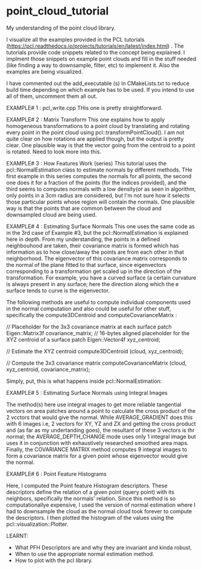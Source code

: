 # point_cloud_tutorial
My understanding of the point cloud library. 

I visualize all the examples provided in the PCL tutorials (https://pcl.readthedocs.io/projects/tutorials/en/latest/index.html) . The tutorials provide code snippets related to the concept being explained. I implment those snippets on example point clouds and fill in the stuff needed (like finding a way to downsample, filter, etc) to implement it. Also the examples are being visualized. 

I have commented out the add_executable (s) in CMakeLists.txt to reduce build time depending on which example has to be used. If you intend to use all of them, uncomment them all out. 

EXAMPLE# 1 : pcl_write.cpp 
  THis one is pretty straightforward. 
  
EXAMPLE# 2 : Matrix Transform
  This one explains how to apply homogeneous transformations to a point cloud by translating and rotating every point in the point cloud using pcl::transformPointCloud(). I am not quite clear on how rotations are applied though, but the output is pretty clear. One plausible way is that the vector going from the centroid to a point is rotated. Need to look more into this. 
  
EXAMPLE# 3 : How Features Work (series)
  This tutorial uses the pcl::NormalEstimation class to estimate normals by different methods. THe first example in this series computes the normals for all points, the second one does it for a fraction of the points (for the indices provided), and the third seems to computes normals with a low density(or as seen in algorithm, only points in a 3cm radius are considered, but I'm not sure how it selects those particular points whose region will contain the normals. One plausible way is that the points that are common between the cloud and downsampled cloud are being used. 
  
EXAMPLE# 4 : Estimating Surface Normals
  This one uses the same code as in the 3rd case of Example #3, but the pcl::NormalEstimation is explained here in depth. From my understanding, the points in a defined neighbouhood are taken, their covariance matrix is formed which has information as to how close/away the points are from each other in that neighborhood. The eigenvector of this covariance matrix corresponds to the normal of the plane fitted to that surface, since eigenvectors corresponding to a transformation get scaled up in the direction of the transformation. For example, you have a curved surface (a certain curvature is always present in any surface; here the direction along which the e surface tends to curve is the eigenvector. 
  
  The following methods are useful to compute individual components used in the normal computation and also could be useful for other stuff, specifically the compute3DCentroid and computeCovarianceMatrix :
  
  // Placeholder for the 3x3 covariance matrix at each surface patch
  Eigen::Matrix3f covariance_matrix;
  // 16-bytes aligned placeholder for the XYZ centroid of a surface patch
  Eigen::Vector4f xyz_centroid;

  // Estimate the XYZ centroid
  compute3DCentroid (cloud, xyz_centroid);

  // Compute the 3x3 covariance matrix
  computeCovarianceMatrix (cloud, xyz_centroid, covariance_matrix);
  
  Simply, put, this is what happens inside pcl::NormalEstimation:

EXAMPLE# 5 : Estimating Surface Normals using Integral Images

The method(s) here use integral images to get more reliable tangential vectors on area patches around a point to calculate the cross product of the 2 vcctors that would give the normal. While AVERAGE_GRADIENT does this with 6 images i.e, 2 vectors for XY, YZ and ZX and getting the cross product and (as far as my undertanding goes), the resultant of these 3 vectors is thr normal; the AVERAGE_DEPTH_CHANGE mode uses only 1 integral image but uses it in conjunction with exhaustively researched smoothed area maps. Finally, the COVARIANCE MATRIX method computes 9 integral images to form a covariance matrix for a given point whose eigenvector would give the normal. 

EXAMPLE# 6 : Point Feature Histograms

Here, I computed the Point feature Histogram descriptors. These descriptors define the relation of a given point (query point) with its neighbors, specifically the normals' relation. Since this method is so computationallye expensive, I used the version of normal estimation where I had to downsample the cloud as the normal cloud took forever to compute the descriptors. I then plotted the histogram of the values using the pcl::visualization::Plotter. 

LEARNT:

- What PFH Descriptors are and why they are invariant and kinda robust. 
- When to use the appropriate normal estimation method. 
- How to plot with the pcl library. 
